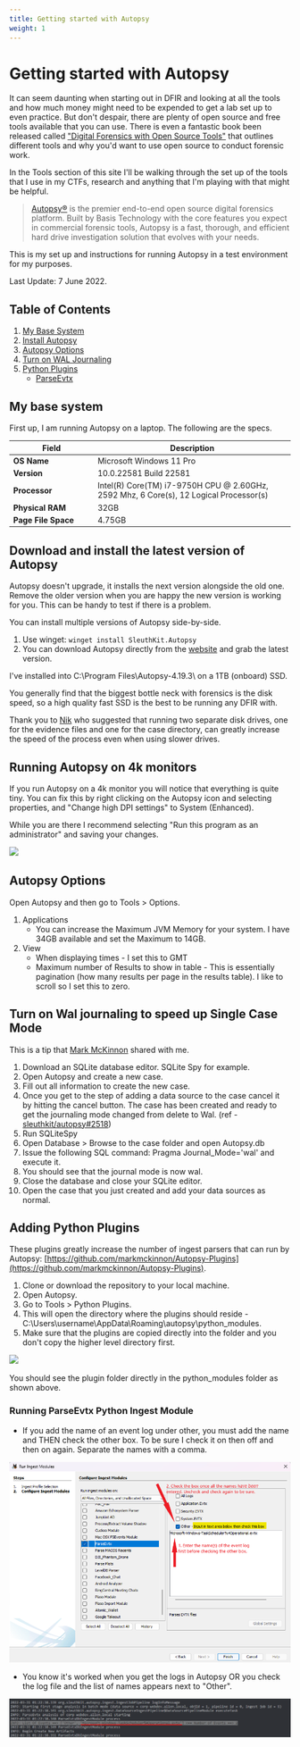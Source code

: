```yaml
---
title: Getting started with Autopsy
weight: 1
---
```


# Getting started with Autopsy

It can seem daunting when starting out in DFIR and looking at all the tools and how much money might need to be expended to get a lab set up to even practice. But don't despair, there are plenty of open source and free tools available that you can use. There is even a fantastic book been released called <a href="https://www.amazon.com.au/Digital-Forensics-Open-Source-Tools">"Digital Forensics with Open Source Tools"</a> that outlines different tools and why you'd want to use open source to conduct forensic work.

In the Tools section of this site I'll be walking through the set up of the tools that I use in my CTFs, research and anything that I'm playing with that might be helpful.

> <a href="https://www.autopsy.com/">Autopsy®</a> is the premier end-to-end open source digital forensics platform. Built by Basis Technology with the core features you expect in commercial forensic tools, Autopsy is a fast, thorough, and efficient hard drive investigation solution that evolves with your needs.

This is my set up and instructions for running Autopsy in a test environment for my purposes.

Last Update: 7 June 2022.

## Table of Contents
1. [My Base System](#MyBaseSystem)
2. [Install Autopsy](#InstallAutopsy)
3. [Autopsy Options](#AutopsyOptions)
4. [Turn on WAL Journaling](#WalJournaling)
5. [Python Plugins](#PythonPlugins)
   * [ParseEvtx](#Parse_Evtx)

## My base system <a name ="MyBaseSystem"></a>

First up, I am running Autopsy on a laptop. The following are the specs.
<table>
   <colgroup>
      <col width="30%" />
      <col width="70%" />
   </colgroup>
   <thead>
      <tr>
      <th>Field</th>
      <th>Description</th>
      </tr>
   </thead>
   <tbody>
      <tr>
      <td markdown="span"><b>OS Name</b></td>
      <td markdown="span">Microsoft Windows 11 Pro </td>
      </tr>
      <tr>
      <td markdown="span"><b>Version</b></td>
      <td markdown="span">10.0.22581 Build 22581</td>
      </tr>
      <tr>
      <td markdown="span"><b>Processor</b></td>
      <td markdown="span">Intel(R) Core(TM) i7-9750H CPU @ 2.60GHz, 2592 Mhz, 6 Core(s), 12 Logical Processor(s)</td>
      </tr>
      <tr>
      <td markdown="span"><b>Physical RAM</b></td>
      <td markdown="span">32GB</td>
      </tr>
      <tr>
      <td markdown="span"><b>Page File Space</b></td>
      <td markdown="span">4.75GB</td>
      </tr>
   </tbody>
</table>

## Download and install the latest version of Autopsy <a name ="InstallAutopsy"></a>

Autopsy doesn't upgrade, it installs the next version alongside the old one. Remove the older version when you are happy the new version is working for you. This can be handy to test if there is a problem.

You can install multiple versions of Autopsy side-by-side.

1. Use winget: `winget install SleuthKit.Autopsy`
2. You can download Autopsy directly from the [website](https://www.autopsy.com/download/) and grab the latest version.

I've installed into C:\Program Files\Autopsy-4.19.3\ on a 1TB (onboard) SSD.

You generally find that the biggest bottle neck with forensics is the disk speed, so a high quality fast SSD is the best to be running any DFIR with.

Thank you to <a href="https://sleuthkit.discourse.group/t/autopsy-setup-help/3258">Nik</a> who suggested that running two separate disk drives, one for the evidence files and one for the case directory, can greatly increase the speed of the process even when using slower drives.

## Running Autopsy on 4k monitors

If you run Autopsy on a 4k monitor you will notice that everything is quite tiny. You can fix this by right clicking on the Autopsy icon and selecting properties, and "Change high DPI settings" to System (Enhanced).

While you are there I recommend selecting "Run this program as an administrator" and saving your changes.

![](https://s3.us-west-2.amazonaws.com/content.podia.com/7eeotu3vc33ur8b01id1lkb979yz)

## Autopsy Options <a name ="AutopsyOptions"></a>
Open Autopsy and then go to Tools > Options.
1. Applications
   * You can increase the Maximum JVM Memory for your system. I have 34GB available and set the Maximum to 14GB.
2. View
   * When displaying times - I set this to GMT
   * Maximum number of Results to show in table - This is essentially pagination (how many results per page in the results table). I like to scroll so I set this to zero.

## Turn on Wal journaling to speed up Single Case Mode <a name ="WalJournaling"></a>

This is a tip that <a href="https://github.com/markmckinnon">Mark McKinnon</a> shared with me.
   <ol>
      <li>Download an SQLite database editor. SQLite Spy for example.</li>
      <li>Open Autopsy and create a new case.</li>
      <li>Fill out all information to create the new case.</li>
      <li>Once you get to the step of adding a data source to the case cancel it by hitting the cancel button.  The case has been created and ready to get the journaling mode changed from delete to Wal. (ref - <a href="https://github.com/sleuthkit/autopsy/issues/2518">sleuthkit/autopsy#2518</a>)</li>
      <li>Run SQLiteSpy</li>
      <li>Open Database > Browse to the case folder and open Autopsy.db</li>
      <li>Issue the following SQL command: Pragma Journal_Mode='wal' and execute it.  </li>
      <li>You should see that the journal mode is now wal.</li>
      <li>Close the database and close your SQLite editor.</li>
      <li> Open the case that you just created and add your data sources as normal.</li>
   </ol>


## Adding Python Plugins <a name ="PythonPlugins"></a>

These plugins greatly increase the number of ingest parsers that can run by Autopsy: [https://github.com/markmckinnon/Autopsy-Plugins](https://github.com/markmckinnon/Autopsy-Plugins). 

1. Clone or download the repository to your local machine.
2. Open Autopsy.
3. Go to Tools > Python Plugins.
4. This will open the directory where the plugins should reside - C:\Users\username\AppData\Roaming\autopsy\python_modules.
5. Make sure that the plugins are copied directly into the folder and you don't copy the higher level directory first.

![](https://s3.us-west-2.amazonaws.com/content.podia.com/iage12ooghz5pnwlypldtuuuykk3)

You should see the plugin folder directly in the python_modules folder as shown above.

### Running ParseEvtx Python Ingest Module <a name ="Parse_Evtx"></a>
<ul>
   <li>If you add the name of an event log under other, you must add the name and THEN check the other box. To be sure I check it on then off and then on again. Separate the names with a comma.</li></ul>

   ![ParseEVTX](../Tooling/images/Autopsy_parse_evtx_other.png)

<ul>
   <li>You know it's worked when you get the logs in Autopsy OR you check the log file and the list of names appears next to "Other".</li></ul>
   
   ![Autopsy logs](../Tooling/images/2022-04-01-05-08-51.png)